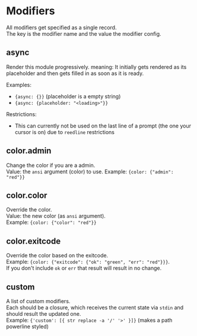 # Modifiers

All modifiers get specified as a single record.  
The key is the modifier name and the value the modifier config.

## async

Render this module progressively.
meaning: It initially gets rendered as its placeholder and then gets filled in
as soon as it is ready.

Examples:
* `{async: {}}` (placeholder is a empty string)
* `{async: {placeholder: "<loading>"}}`

Restrictions:
* This can currently not be used on the last line of a prompt (the one your cursor is on) due to `reedline` restrictions

## color.admin

Change the color if you are a admin.  
Value: the `ansi` argument (color) to use.
Example: `{color: {"admin": "red"}}`

## color.color

Override the color.  
Value: the new color (as `ansi` argument).  
Example: `{color: {"color": "red"}}`

## color.exitcode

Override the color based on the exitcode.  
Example: `{color: {"exitcode": {"ok": "green", "err": "red"}}}`.  
If you don't include `ok` or `err` that result will result in no change.

## custom

A list of custom modifiers.  
Each should be a closure, which receives the current state via `stdin` and should result the updated one.  
Example: `{'custom': [{ str replace -a '/' '>' }]}` (makes a path powerline styled)
